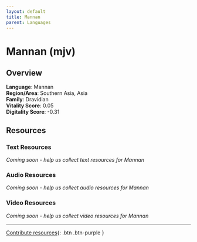 ```yaml
---
layout: default
title: Mannan
parent: Languages
---
```


# Mannan (mjv)

## Overview

**Language**: Mannan  
**Region/Area**: Southern Asia, Asia  
**Family**: Dravidian  
**Vitality Score**: 0.05  
**Digitality Score**: -0.31  

## Resources

### Text Resources
*Coming soon - help us collect text resources for Mannan*

### Audio Resources
*Coming soon - help us collect audio resources for Mannan*

### Video Resources
*Coming soon - help us collect video resources for Mannan*

---

[Contribute resources](https://fairtrain.github.io/){: .btn .btn-purple }

